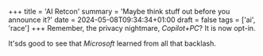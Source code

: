 +++
title = 'AI Retcon'
summary = 'Maybe think stuff out before you announce it?'
date = 2024-05-08T09:34:34+01:00
draft = false
tags = ['ai', 'race']
+++
Remember, the privacy nightmare, *Copilot+PC*? It is now opt-in.

It'sds good to see that *Microsoft* learned from all that backlash.
